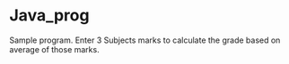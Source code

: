 # Java_prog
 Sample program.
Enter 3 Subjects marks to calculate the grade 
based on average of those marks.
